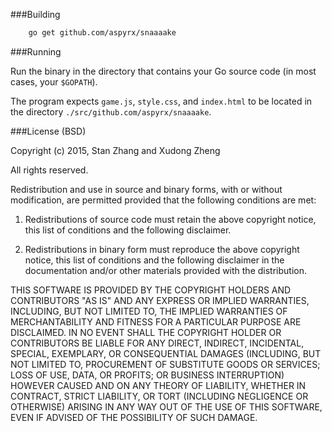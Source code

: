 ###Building

```sh
    go get github.com/aspyrx/snaaaake
```

###Running

Run the binary in the directory that contains your Go source code (in most cases, your `$GOPATH`).

The program expects `game.js`, `style.css`, and `index.html` to be located in the directory `./src/github.com/aspyrx/snaaaake`.

###License (BSD)

Copyright (c) 2015, Stan Zhang and Xudong Zheng

All rights reserved.

Redistribution and use in source and binary forms, with or without modification, are permitted provided that the following conditions are met:

1. Redistributions of source code must retain the above copyright notice, this list of conditions and the following disclaimer.

2. Redistributions in binary form must reproduce the above copyright notice, this list of conditions and the following disclaimer in the documentation and/or other materials provided with the distribution.

THIS SOFTWARE IS PROVIDED BY THE COPYRIGHT HOLDERS AND CONTRIBUTORS "AS IS" AND ANY EXPRESS OR IMPLIED WARRANTIES, INCLUDING, BUT NOT LIMITED TO, THE IMPLIED WARRANTIES OF MERCHANTABILITY AND FITNESS FOR A PARTICULAR PURPOSE ARE DISCLAIMED. IN NO EVENT SHALL THE COPYRIGHT HOLDER OR CONTRIBUTORS BE LIABLE FOR ANY DIRECT, INDIRECT, INCIDENTAL, SPECIAL, EXEMPLARY, OR CONSEQUENTIAL DAMAGES (INCLUDING, BUT NOT LIMITED TO, PROCUREMENT OF SUBSTITUTE GOODS OR SERVICES; LOSS OF USE, DATA, OR PROFITS; OR BUSINESS INTERRUPTION) HOWEVER CAUSED AND ON ANY THEORY OF LIABILITY, WHETHER IN CONTRACT, STRICT LIABILITY, OR TORT (INCLUDING NEGLIGENCE OR OTHERWISE) ARISING IN ANY WAY OUT OF THE USE OF THIS SOFTWARE, EVEN IF ADVISED OF THE POSSIBILITY OF SUCH DAMAGE.

